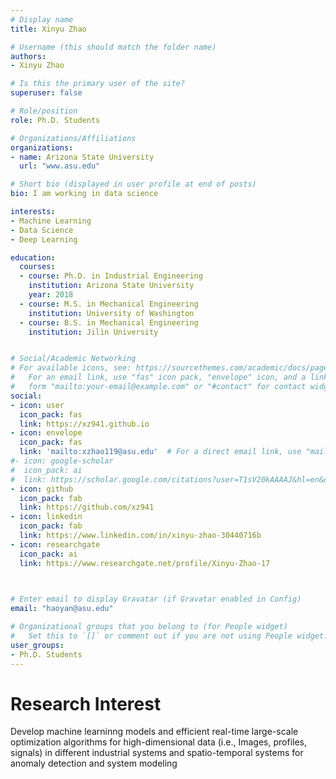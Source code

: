 ```yaml
---
# Display name
title: Xinyu Zhao

# Username (this should match the folder name)
authors:
- Xinyu Zhao

# Is this the primary user of the site?
superuser: false

# Role/position
role: Ph.D. Students 

# Organizations/Affiliations
organizations:
- name: Arizona State University
  url: "www.asu.edu"

# Short bio (displayed in user profile at end of posts)
bio: I am working in data science

interests:
- Machine Learning
- Data Science
- Deep Learning

education:
  courses:
  - course: Ph.D. in Industrial Engineering
    institution: Arizona State University
    year: 2018
  - course: M.S. in Mechanical Engineering
    institution: University of Washington
  - course: B.S. in Mechanical Engineering
    institution: Jilin University


# Social/Academic Networking
# For available icons, see: https://sourcethemes.com/academic/docs/page-builder/#icons
#   For an email link, use "fas" icon pack, "envelope" icon, and a link in the
#   form "mailto:your-email@example.com" or "#contact" for contact widget.
social:
- icon: user
  icon_pack: fas
  link: https://xz941.github.io
- icon: envelope
  icon_pack: fas
  link: 'mailto:xzhao119@asu.edu'  # For a direct email link, use "mailto:test@example.org".
#- icon: google-scholar
#  icon_pack: ai
#  link: https://scholar.google.com/citations?user=T1sV20kAAAAJ&hl=en&oi=ao
- icon: github
  icon_pack: fab
  link: https://github.com/xz941
- icon: linkedin
  icon_pack: fab
  link: https://www.linkedin.com/in/xinyu-zhao-30440716b
- icon: researchgate
  icon_pack: ai
  link: https://www.researchgate.net/profile/Xinyu-Zhao-17
 


# Enter email to display Gravatar (if Gravatar enabled in Config)
email: "haoyan@asu.edu"

# Organizational groups that you belong to (for People widget)
#   Set this to `[]` or comment out if you are not using People widget.
user_groups:
- Ph.D. Students
---
```

# Research Interest

Develop machine learninng models and efficient real-time large-scale optimization algorithms for high-dimensional data (i.e., Images, profiles, signals) in different industrial systems and spatio-temporal systems for anomaly detection and system modeling

